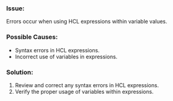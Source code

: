 ### Issue:
Errors occur when using HCL expressions within variable values.

### Possible Causes:

- Syntax errors in HCL expressions.
- Incorrect use of variables in expressions.

### Solution:

1. Review and correct any syntax errors in HCL expressions.
2. Verify the proper usage of variables within expressions.
